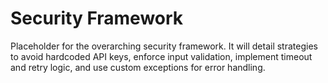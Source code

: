 # Security Framework

Placeholder for the overarching security framework. It will detail strategies to avoid hardcoded API keys, enforce input validation, implement timeout and retry logic, and use custom exceptions for error handling.
